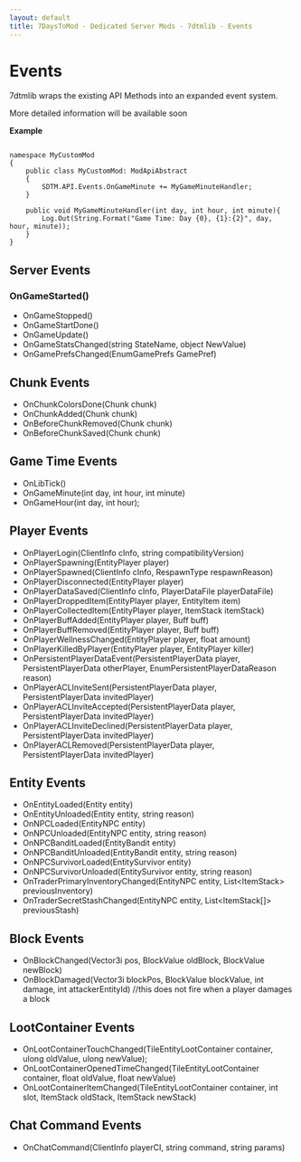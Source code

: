 ```yaml
---
layout: default
title: 7DaysToMod - Dedicated Server Mods - 7dtmlib - Events
---
```


# Events

7dtmlib wraps the existing API Methods into an expanded event system.

More detailed information will be available soon

__Example__

```

namespace MyCustomMod
{
	public class MyCustomMod: ModApiAbstract
	{
		SDTM.API.Events.OnGameMinute += MyGameMinuteHandler;
	}
	
	public void MyGameMinuteHandler(int day, int hour, int minute){
		Log.Out(String.Format("Game Time: Day {0}, {1}:{2}", day, hour, minute));
	}
}

```

## Server Events

### OnGameStarted()
- OnGameStopped()
- OnGameStartDone()
- OnGameUpdate()
- OnGameStatsChanged(string StateName, object NewValue)
- OnGamePrefsChanged(EnumGamePrefs GamePref)

## Chunk Events
- OnChunkColorsDone(Chunk chunk)
- OnChunkAdded(Chunk chunk)
- OnBeforeChunkRemoved(Chunk chunk)
- OnBeforeChunkSaved(Chunk chunk)

## Game Time Events
- OnLibTick()
- OnGameMinute(int day, int hour, int minute)
- OnGameHour(int day, int hour);

## Player Events
- OnPlayerLogin(ClientInfo cInfo, string compatibilityVersion)
- OnPlayerSpawning(EntityPlayer player)
- OnPlayerSpawned(ClientInfo cInfo, RespawnType respawnReason)
- OnPlayerDisconnected(EntityPlayer player)
- OnPlayerDataSaved(ClientInfo cInfo, PlayerDataFile playerDataFile)
- OnPlayerDroppedItem(EntityPlayer player, EntityItem item)
- OnPlayerCollectedItem(EntityPlayer player, ItemStack itemStack)
- OnPlayerBuffAdded(EntityPlayer player, Buff buff)
- OnPlayerBuffRemoved(EntityPlayer player, Buff buff)
- OnPlayerWellnessChanged(EntityPlayer player, float amount)
- OnPlayerKilledByPlayer(EntityPlayer player, EntityPlayer killer)
- OnPersistentPlayerDataEvent(PersistentPlayerData player, PersistentPlayerData otherPlayer, EnumPersistentPlayerDataReason reason)
- OnPlayerACLInviteSent(PersistentPlayerData player, PersistentPlayerData invitedPlayer)
- OnPlayerACLInviteAccepted(PersistentPlayerData player, PersistentPlayerData invitedPlayer)
- OnPlayerACLInviteDeclined(PersistentPlayerData player, PersistentPlayerData invitedPlayer)
- OnPlayerACLRemoved(PersistentPlayerData player, PersistentPlayerData invitedPlayer)


## Entity Events
- OnEntityLoaded(Entity entity)
- OnEntityUnloaded(Entity entity, string reason)
- OnNPCLoaded(EntityNPC entity)
- OnNPCUnloaded(EntityNPC entity, string reason)
- OnNPCBanditLoaded(EntityBandit entity)
- OnNPCBanditUnloaded(EntityBandit entity, string reason)
- OnNPCSurvivorLoaded(EntitySurvivor entity)
- OnNPCSurvivorUnloaded(EntitySurvivor entity, string reason)
- OnTraderPrimaryInventoryChanged(EntityNPC entity, List&lt;ItemStack&gt; previousInventory)
- OnTraderSecretStashChanged(EntityNPC entity, List&lt;ItemStack[]&gt; previousStash)

## Block Events
- OnBlockChanged(Vector3i pos, BlockValue oldBlock, BlockValue newBlock)
- OnBlockDamaged(Vector3i blockPos, BlockValue blockValue, int damage, int attackerEntityId) //this does not fire when a player damages a block

## LootContainer Events
- OnLootContainerTouchChanged(TileEntityLootContainer container, ulong oldValue, ulong newValue);
- OnLootContainerOpenedTimeChanged(TileEntityLootContainer container, float oldValue, float newValue)
- OnLootContainerItemChanged(TileEntityLootContainer container, int slot, ItemStack oldStack, ItemStack newStack)

		
## Chat Command Events
- OnChatCommand(ClientInfo playerCI, string command, string params)
